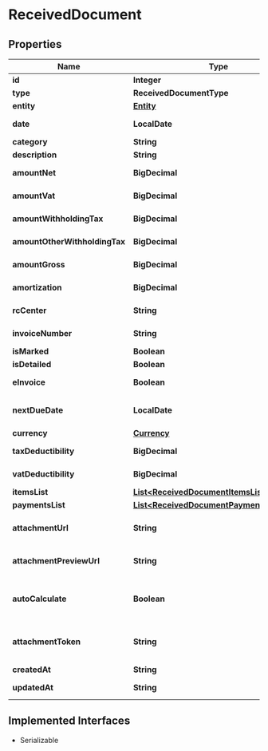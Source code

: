 

# ReceivedDocument


## Properties

| Name | Type | Description | Notes |
|------------ | ------------- | ------------- | -------------|
|**id** | **Integer** | Received document id |  [optional] |
|**type** | **ReceivedDocumentType** |  |  [optional] |
|**entity** | [**Entity**](Entity.md) |  |  [optional] |
|**date** | **LocalDate** | Received document date [defaults to today&#39;s date] |  [optional] |
|**category** | **String** | Received document category |  [optional] |
|**description** | **String** | Received document description |  [optional] |
|**amountNet** | **BigDecimal** | Received document total net amount |  [optional] |
|**amountVat** | **BigDecimal** | Received document total vat amount |  [optional] |
|**amountWithholdingTax** | **BigDecimal** | Received document withholding tax amount |  [optional] |
|**amountOtherWithholdingTax** | **BigDecimal** | Received document other withholding tax amount |  [optional] |
|**amountGross** | **BigDecimal** | [Read Only] Received document total gross amount |  [optional] [readonly] |
|**amortization** | **BigDecimal** | Received document amortization value |  [optional] |
|**rcCenter** | **String** | Received document revenue center |  [optional] |
|**invoiceNumber** | **String** | Received document invoice number |  [optional] |
|**isMarked** | **Boolean** | Received document is marked |  [optional] |
|**isDetailed** | **Boolean** | Received document has items |  [optional] |
|**eInvoice** | **Boolean** | [Read Only] Received document is an e-invoice |  [optional] |
|**nextDueDate** | **LocalDate** | [Read Only] Received document date of the next not paid payment |  [optional] [readonly] |
|**currency** | [**Currency**](Currency.md) |  |  [optional] |
|**taxDeductibility** | **BigDecimal** | Received document tax deducibility percentage |  [optional] |
|**vatDeductibility** | **BigDecimal** | Received document vat deducibility percentage |  [optional] |
|**itemsList** | [**List&lt;ReceivedDocumentItemsListItem&gt;**](ReceivedDocumentItemsListItem.md) |  |  [optional] |
|**paymentsList** | [**List&lt;ReceivedDocumentPaymentsListItem&gt;**](ReceivedDocumentPaymentsListItem.md) |  |  [optional] |
|**attachmentUrl** | **String** | [Temporary] [Read Only] Received document url of the attached file |  [optional] [readonly] |
|**attachmentPreviewUrl** | **String** | [Temporary] [Read Only] Received document url of the attachment preview |  [optional] [readonly] |
|**autoCalculate** | **Boolean** | Received document total items amount and total payments amount can differ if this field is set to false |  [optional] |
|**attachmentToken** | **String** | [Write Only] Received document attachment token returned by POST /received_documents/attachment |  [optional] |
|**createdAt** | **String** | Received document creation date |  [optional] |
|**updatedAt** | **String** | Received document last update date |  [optional] |


## Implemented Interfaces

* Serializable


